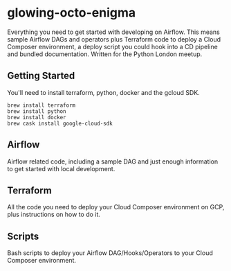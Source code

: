# glowing-octo-enigma

Everything you need to get started with developing on Airflow. This means sample Airflow DAGs and operators plus Terraform code to deploy a Cloud Composer environment, a deploy script you could hook into a CD pipeline and bundled documentation. Written for the Python London meetup.

## Getting Started

You'll need to install terraform, python, docker and the gcloud SDK.

```shell
brew install terraform
brew install python
brew install docker
brew cask install google-cloud-sdk
```

## Airflow

Airflow related code, including a sample DAG and just enough information to get started with local development.

## Terraform

All the code you need to deploy your Cloud Composer environment on GCP, plus instructions on how to do it.

## Scripts

Bash scripts to deploy your Airflow DAG/Hooks/Operators to your Cloud Composer environment.
